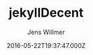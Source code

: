 ---
title: jekyllDecent
github: https://github.com/jwillmer/jekyllDecent
demo: https://jwillmer.github.io/jekyllDecent/
author: Jens Willmer
ssg:
  - Jekyll
cms:
  - Markdown
date: 2016-05-22T19:37:47.000Z
description: Blog Template for Jekyll
draft: true
publish_date: '2016-05-22T19:37:47Z'
update_date: '2022-10-10T21:15:44Z'
github_star: 127
github_fork: 123
---